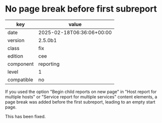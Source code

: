 [//]: # (werk v2)
# No page break before first subreport

key        | value
---------- | ---
date       | 2025-02-18T06:36:06+00:00
version    | 2.5.0b1
class      | fix
edition    | cee
component  | reporting
level      | 1
compatible | no

If you used the option "Begin child reports on new page" in "Host report for
multiple hosts" or "Service report for multiple services" content elements, a
page break was added before the first subreport, leading to an empty start
page.

This has been fixed.
